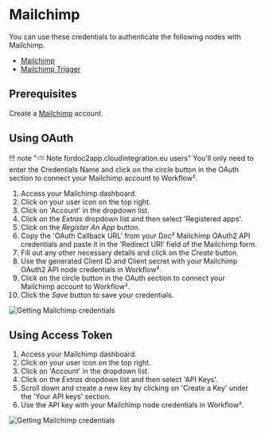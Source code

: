 # Mailchimp

You can use these credentials to authenticate the following nodes with Mailchimp.
- [Mailchimp](/workflow/integrations/nodes/workflow-nodes-base.mailchimp/)
- [Mailchimp Trigger](/workflow/integrations/trigger-nodes/workflow-nodes-base.mailchimpTrigger/)

## Prerequisites

Create a [Mailchimp](https://www.mailchimp.com/) account.

## Using OAuth

!!! note "⛅️ Note fordoc2app.cloudintegration.eu users"
    You'll only need to enter the Credentials Name and click on the circle button in the OAuth section to connect your Mailchimp account to Workflow².


1. Access your Mailchimp dashboard.
2. Click on your user icon on the top right.
3. Click on 'Account' in the dropdown list.
4. Click on the *Extras* dropdown list and then select 'Registered apps'.
5. Click on the *Register An App* button.
6. Copy the 'OAuth Callback URL' from your Doc² Mailchimp OAuth2 API credentials and paste it in the 'Redirect URI' field of the Mailchimp form.
7. Fill out any other necessary details and click on the *Create* button.
8. Use the generated Client ID and Client secret with your Mailchimp OAuth2 API node credentials in Workflow².
9. Click on the circle button in the OAuth section to connect your Mailchimp account to Workflow².
10. Click the *Save* button to save your credentials.

![Getting Mailchimp credentials](/_images/integrations/credentials/mailchimp/using-oauth.gif)

## Using Access Token

1. Access your Mailchimp dashboard.
2. Click on your user icon on the top right.
3. Click on 'Account' in the dropdown list.
4. Click on the *Extras* dropdown list and then select 'API Keys'.
5. Scroll down and create a new key by clicking on 'Create a Key' under the 'Your API keys' section.
6. Use the API key with your Mailchimp node credentials in Workflow².

![Getting Mailchimp credentials](/_images/integrations/credentials/mailchimp/using-access-token.gif)

